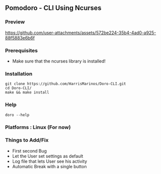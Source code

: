 ## Pomodoro - CLI Using Ncurses

### Preview
https://github.com/user-attachments/assets/572be224-35b4-4ad0-a925-88f5883e6b6f

### Prerequisites
- Make sure that the ncurses library is installed! 

### Installation

```
git clone https://github.com/HarrisMarinos/Doro-CLI.git
cd Doro-CLI/
make && make install
```

### Help
```doro --help```

### Platforms : Linux (For now)

### Things to Add/Fix
- First second Bug
- Let the User set settings as default
- Log file that lets User see his activity
- Automatic Break with a single button

